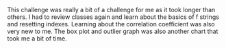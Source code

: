This challenge was really a bit of a challenge for me as it took longer than others. 
I had to review classes again and learn about the basics of f strings and resetting indexes. 
Learning about the correlation coefficient was also very new to me. 
The box plot and outlier graph was also another chart that took me a bit of time. 
